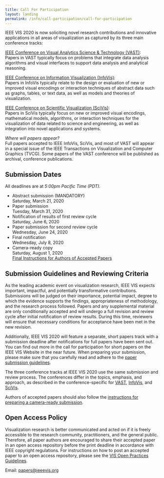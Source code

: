 ```yaml
---
title: Call For Participation
layout: landing
permalink: /info/call-participation/call-for-participation
---
```

        
IEEE VIS 2020 is now soliciting novel research contributions and innovative applications in all areas of visualization 
as captured by its three main conference tracks:

[IEEE Conference on Visual Analytics Science & Technology (VAST)](vast-paper-types):<br />
Papers in VAST typically focus on problems that integrate data analysis algorithms and visual interfaces to support data 
analysis and analytical reasoning.

[IEEE Conference on Information Visualization (InfoVis)](infovis-paper-types):<br />
Papers in InfoVis typically relate to the design or evaluation of new or improved visual encodings or interaction techniques 
of abstract data such as graphs, tables, or text data, as well as models and theories of visualization.

[IEEE Conference on Scientific Visualization (SciVis)](scivis-paper-types):<br />
Papers in SciVis typically focus on new or improved visual encodings, mathematical models, algorithms, or interaction techniques for the visualization of data related to science and engineering, as well as integration into novel applications and systems.

*Where will papers appear?*<br />
Full papers accepted to IEEE InfoVis, SciVis, and most of VAST will appear in a special issue of the IEEE Transactions on 
Visualization and Computer Graphics (TVCG). Some papers of the VAST conference will be published as archival, conference publications.

## Submission Dates
All deadlines are at *5:00pm Pacific Time (PDT).*

* Abstract submission (MANDATORY)<br />
  Saturday, March 21, 2020
* Paper submission<br />
  Tuesday, March 31, 2020
* Notification of results of first review cycle<br />
  Saturday, June 6, 2020
* Paper submission for second review cycle<br />
  Wednesday, June 24, 2020
* Final notification<br />
  Wednesday, July 8, 2020
* Camera-ready copy<br />
  Saturday, August 1, 2020 <br />
  [Final Instructions for Authors of Accepted Papers](/year/2019/info/presenter-information/final-information-paper-authors)

## Submission Guidelines and Reviewing Criteria
As the leading academic event on visualization research, IEEE VIS expects important, impactful, and potentially transformative 
contributions. Submissions will be judged on their importance, potential impact, degree to which the evidence supports the findings, 
appropriateness of methodology, and the research process followed. Papers and any supplemental material are only conditionally accepted 
and will undergo a full revision and review cycle after initial notification of review results. 
During this time, reviewers will ensure that necessary conditions for acceptance have been met in the new revision.

Additionally, IEEE VIS 2020 will feature a separate, short papers track with a submission deadline after notifications for full papers have been sent out. 
You can find out more in the call for participation for short papers on the IEEE VIS Website in the near future.
When preparing your submission, please make sure that you carefully read and adhere to the [paper submission guidelines](paper-submission-guidelines).

The three conference tracks at IEEE VIS 2020 use the same submission and review process. The conferences differ in the topics, 
emphasis, and approach, as described in the conference-specific for [VAST](vast-paper-types), [InfoVis](infovis-paper-types), and [SciVis](scivis-paper-types).

Authors of accepted papers should also follow the [instructions for preparing a camera-ready submission](/year/2019/info/presenter-information/final-information-paper-authors).

## Open Access Policy
Visualization research is better communicated and acted on if it is freely accessible to the research community, practitioners, and the general public. Therefore, all paper authors are encouraged to share their accepted paper in an open access repository before the print deadline in accordance with IEEE copyright regulations. For instructions on how to post an accepted paper to an open access repository, please see the [VIS Open Practices Guidelines](/year/2019/info/open-practices/open-practices).

Email: papers@ieeevis.org
